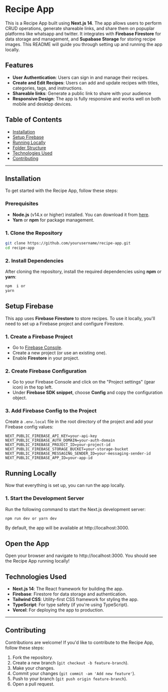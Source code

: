 # Recipe App

This is a Recipe App built using **Next.js 14**. The app allows users to perform CRUD operations, generate shareable 
links, and share them on popuplar platforms like whatsapp and twitter. It integrates with **Firebase Firestore** for data storage and management, and **Supabase Storage** for storing recipe images.
This README will guide you through setting up and running the app locally.

## Features

- **User Authentication**: Users can sign in and manage their recipes.
- **Create and Edit Recipes**: Users can add and update recipes with titles, categories, tags, and instructions.
- **Shareable links**: Generate a public link to share with your audience
- **Responsive Design**: The app is fully responsive and works well on both mobile and desktop devices.



## Table of Contents

- [Installation](#installation)
- [Setup Firebase](#setup-firebase)
- [Running Locally](#running-locally)
- [Folder Structure](#folder-structure)
- [Technologies Used](#technologies-used)
- [Contributing](#contributing)

---

## Installation

To get started with the Recipe App, follow these steps:

### Prerequisites

- **Node.js** (v14.x or higher) installed. You can download it from [here](https://nodejs.org/).
- **Yarn** or **npm** for package management.

### 1. Clone the Repository

```bash
git clone https://github.com/yourusername/recipe-app.git
cd recipe-app

```
### 2. Install Dependencies

After cloning the repository, install the required dependencies using **npm** or **yarn**:

```bash
npm  i or 
yarn

```


## Setup Firebase

This app uses **Firebase Firestore** to store recipes. To use it locally, you'll need to set up a Firebase project and configure Firestore.

### 1. Create a Firebase Project

- Go to [Firebase Console](https://console.firebase.google.com/).
- Create a new project (or use an existing one).
- Enable **Firestore** in your project.

### 2. Create Firebase Configuration

- Go to your Firebase Console and click on the "Project settings" (gear icon) in the top left.
- Under **Firebase SDK snippet**, choose **Config** and copy the configuration object.
  
### 3. Add Firebase Config to the Project

Create a `.env.local` file in the root directory of the project and add your Firebase config values:

```env
NEXT_PUBLIC_FIREBASE_API_KEY=your-api-key
NEXT_PUBLIC_FIREBASE_AUTH_DOMAIN=your-auth-domain
NEXT_PUBLIC_FIREBASE_PROJECT_ID=your-project-id
NEXT_PUBLIC_FIREBASE_STORAGE_BUCKET=your-storage-bucket
NEXT_PUBLIC_FIREBASE_MESSAGING_SENDER_ID=your-messaging-sender-id
NEXT_PUBLIC_FIREBASE_APP_ID=your-app-id
```

## Running Locally

Now that everything is set up, you can run the app locally.

### 1. Start the Development Server

Run the following command to start the Next.js development server:

```bash
npm run dev or yarn dev
```

By default, the app will be available at http://localhost:3000.

## Open the App

Open your browser and navigate to http://localhost:3000. You should see the Recipe App running locally!

## Technologies Used

- **Next.js 14**: The React framework for building the app.
- **Firebase**: Firestore for data storage and authentication.
- **Tailwind CSS**: Utility-first CSS framework for styling the app.
- **TypeScript**: For type safety (if you're using TypeScript).
- **Vercel**: For deploying the app to production.

---

## Contributing

Contributions are welcome! If you'd like to contribute to the Recipe App, follow these steps:

1. Fork the repository.
2. Create a new branch (`git checkout -b feature-branch`).
3. Make your changes.
4. Commit your changes (`git commit -am 'Add new feature'`).
5. Push to your branch (`git push origin feature-branch`).
6. Open a pull request.